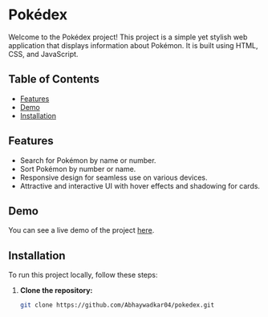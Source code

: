 # Pokédex

Welcome to the Pokédex project! This project is a simple yet stylish web application that displays information about Pokémon. It is built using HTML, CSS, and JavaScript.

## Table of Contents

- [Features](#features)
- [Demo](https://abhaywadkar04.github.io/newpokidex/)
- [Installation](#installation)


## Features

- Search for Pokémon by name or number.
- Sort Pokémon by number or name.
- Responsive design for seamless use on various devices.
- Attractive and interactive UI with hover effects and shadowing for cards.

## Demo

You can see a live demo of the project [here](#).

## Installation

To run this project locally, follow these steps:

1. **Clone the repository:**

   ```bash
   git clone https://github.com/Abhaywadkar04/pokedex.git
